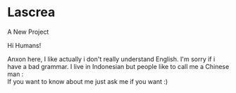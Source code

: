 # Lascrea
A New Project

Hi Humans!

Anxon here, I like actually i don't really understand English. I'm sorry if i have a bad grammar. I live in Indonesian but people like to call me a Chinese man :\
If you want to know about me just ask me if you want :)
